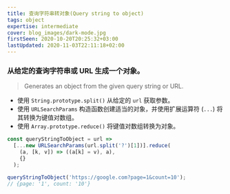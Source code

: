 ```yaml
---
title: 查询字符串转对象(Query string to object)
tags: object
expertise: intermediate
cover: blog_images/dark-mode.jpg
firstSeen: 2020-10-20T20:25:32+03:00
lastUpdated: 2020-11-03T22:11:18+02:00
---
```


### 从给定的查询字符串或 URL 生成一个对象。
> Generates an object from the given query string or URL.

- 使用 `String.prototype.split()` 从给定的 `url` 获取参数。
- 使用 `URLSearchParams` 构造函数创建适当的对象，并使用扩展运算符 (`...`) 将其转换为键值对数组。
- 使用 `Array.prototype.reduce()` 将键值对数组转换为对象。

```js
const queryStringToObject = url =>
  [...new URLSearchParams(url.split('?')[1])].reduce(
    (a, [k, v]) => ((a[k] = v), a),
    {}
  );
```

```js
queryStringToObject('https://google.com?page=1&count=10');
// {page: '1', count: '10'}
```
